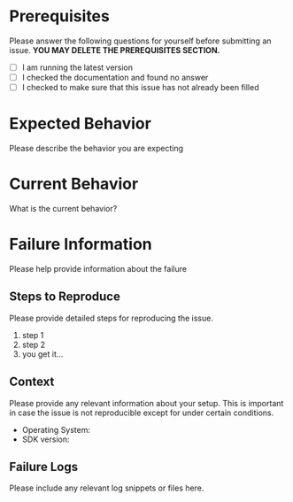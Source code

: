 # Prerequisites

Please answer the following questions for yourself before submitting an issue. **YOU MAY DELETE THE PREREQUISITES SECTION.**

- [ ] I am running the latest version
- [ ] I checked the documentation and found no answer
- [ ] I checked to make sure that this issue has not already been filled

# Expected Behavior

Please describe the behavior you are expecting

# Current Behavior

What is the current behavior?

# Failure Information

Please help provide information about the failure

## Steps to Reproduce

Please provide detailed steps for reproducing the issue.

1. step 1
2. step 2
3. you get it...

## Context

Please provide any relevant information about your setup. This is important in case the issue is not reproducible except for under certain conditions.

* Operating System:
* SDK version:

## Failure Logs

Please include any relevant log snippets or files here.